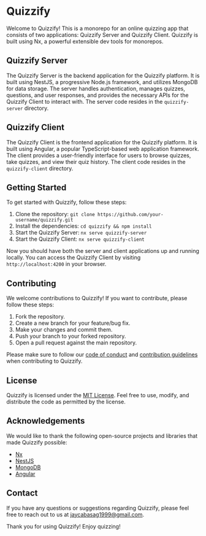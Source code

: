 # Quizzify

Welcome to Quizzify! This is a monorepo for an online quizzing app that consists of two applications: Quizzify Server and Quizzify Client. Quizzify is built using Nx, a powerful extensible dev tools for monorepos.

## Quizzify Server

The Quizzify Server is the backend application for the Quizzify platform. It is built using NestJS, a progressive Node.js framework, and utilizes MongoDB for data storage. The server handles authentication, manages quizzes, questions, and user responses, and provides the necessary APIs for the Quizzify Client to interact with. The server code resides in the `quizzify-server` directory.

## Quizzify Client

The Quizzify Client is the frontend application for the Quizzify platform. It is built using Angular, a popular TypeScript-based web application framework. The client provides a user-friendly interface for users to browse quizzes, take quizzes, and view their quiz history. The client code resides in the `quizzify-client` directory.

## Getting Started

To get started with Quizzify, follow these steps:

1. Clone the repository: `git clone https://github.com/your-username/quizzify.git`
2. Install the dependencies: `cd quizzify && npm install`
3. Start the Quizzify Server: `nx serve quizzify-server`
4. Start the Quizzify Client: `nx serve quizzify-client`

Now you should have both the server and client applications up and running locally. You can access the Quizzify Client by visiting `http://localhost:4200` in your browser.

## Contributing

We welcome contributions to Quizzify! If you want to contribute, please follow these steps:

1. Fork the repository.
2. Create a new branch for your feature/bug fix.
3. Make your changes and commit them.
4. Push your branch to your forked repository.
5. Open a pull request against the main repository.

Please make sure to follow our [code of conduct](CODE_OF_CONDUCT.md) and [contribution guidelines](CONTRIBUTING.md) when contributing to Quizzify.

## License

Quizzify is licensed under the [MIT License](LICENSE). Feel free to use, modify, and distribute the code as permitted by the license.

## Acknowledgements

We would like to thank the following open-source projects and libraries that made Quizzify possible:

- [Nx](https://nx.dev)
- [NestJS](https://nestjs.com)
- [MongoDB](https://www.mongodb.com)
- [Angular](https://angular.io)

## Contact

If you have any questions or suggestions regarding Quizzify, please feel free to reach out to us at [jaycabasag1999@gmail.com](mailto:jaycabasag1999@gmail.com).

Thank you for using Quizzify! Enjoy quizzing!
